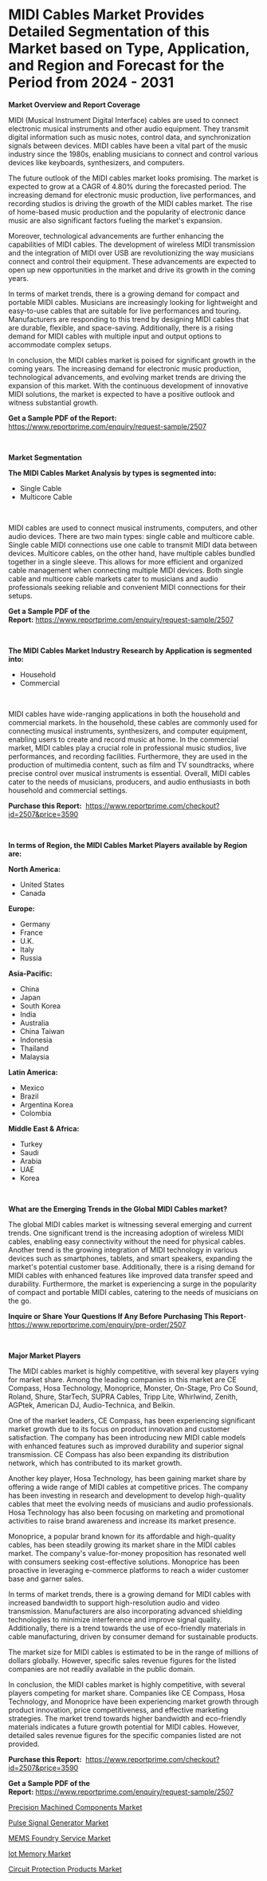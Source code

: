 <p><h1>MIDI Cables Market Provides Detailed Segmentation of this Market based on Type, Application, and Region and Forecast for the Period from 2024 - 2031</h1></p><p><strong>Market Overview and Report Coverage</strong></p>
<p><p>MIDI (Musical Instrument Digital Interface) cables are used to connect electronic musical instruments and other audio equipment. They transmit digital information such as music notes, control data, and synchronization signals between devices. MIDI cables have been a vital part of the music industry since the 1980s, enabling musicians to connect and control various devices like keyboards, synthesizers, and computers.</p><p>The future outlook of the MIDI cables market looks promising. The market is expected to grow at a CAGR of 4.80% during the forecasted period. The increasing demand for electronic music production, live performances, and recording studios is driving the growth of the MIDI cables market. The rise of home-based music production and the popularity of electronic dance music are also significant factors fueling the market's expansion.</p><p>Moreover, technological advancements are further enhancing the capabilities of MIDI cables. The development of wireless MIDI transmission and the integration of MIDI over USB are revolutionizing the way musicians connect and control their equipment. These advancements are expected to open up new opportunities in the market and drive its growth in the coming years.</p><p>In terms of market trends, there is a growing demand for compact and portable MIDI cables. Musicians are increasingly looking for lightweight and easy-to-use cables that are suitable for live performances and touring. Manufacturers are responding to this trend by designing MIDI cables that are durable, flexible, and space-saving. Additionally, there is a rising demand for MIDI cables with multiple input and output options to accommodate complex setups.</p><p>In conclusion, the MIDI cables market is poised for significant growth in the coming years. The increasing demand for electronic music production, technological advancements, and evolving market trends are driving the expansion of this market. With the continuous development of innovative MIDI solutions, the market is expected to have a positive outlook and witness substantial growth.</p></p>
<p><strong>Get a Sample PDF of the Report:</strong> <a href="https://www.reportprime.com/enquiry/request-sample/2507">https://www.reportprime.com/enquiry/request-sample/2507</a></p>
<p>&nbsp;</p>
<p><strong>Market Segmentation</strong></p>
<p><strong>The MIDI Cables Market Analysis by types is segmented into:</strong></p>
<p><ul><li>Single Cable</li><li>Multicore Cable</li></ul></p>
<p>&nbsp;</p>
<p><p>MIDI cables are used to connect musical instruments, computers, and other audio devices. There are two main types: single cable and multicore cable. Single cable MIDI connections use one cable to transmit MIDI data between devices. Multicore cables, on the other hand, have multiple cables bundled together in a single sleeve. This allows for more efficient and organized cable management when connecting multiple MIDI devices. Both single cable and multicore cable markets cater to musicians and audio professionals seeking reliable and convenient MIDI connections for their setups.</p></p>
<p><strong>Get a Sample PDF of the Report:</strong>&nbsp;<a href="https://www.reportprime.com/enquiry/request-sample/2507">https://www.reportprime.com/enquiry/request-sample/2507</a></p>
<p>&nbsp;</p>
<p><strong>The MIDI Cables Market Industry Research by Application is segmented into:</strong></p>
<p><ul><li>Household</li><li>Commercial</li></ul></p>
<p>&nbsp;</p>
<p><p>MIDI cables have wide-ranging applications in both the household and commercial markets. In the household, these cables are commonly used for connecting musical instruments, synthesizers, and computer equipment, enabling users to create and record music at home. In the commercial market, MIDI cables play a crucial role in professional music studios, live performances, and recording facilities. Furthermore, they are used in the production of multimedia content, such as film and TV soundtracks, where precise control over musical instruments is essential. Overall, MIDI cables cater to the needs of musicians, producers, and audio enthusiasts in both household and commercial settings.</p></p>
<p><strong>Purchase this Report:</strong>&nbsp; <a href="https://www.reportprime.com/checkout?id=2507&price=3590">https://www.reportprime.com/checkout?id=2507&price=3590</a></p>
<p>&nbsp;</p>
<p><strong>In terms of Region, the MIDI Cables Market Players available by Region are:</strong></p>
<p>
    <p> <strong> North America: </strong>
        <ul>
            <li>United States</li>
            <li>Canada</li>
        </ul>
        </p> 
    <p> <strong> Europe: </strong>
        <ul>
            <li>Germany</li>
            <li>France</li>
            <li>U.K.</li>
            <li>Italy</li>
            <li>Russia</li>
        </ul>
        </p> 
    <p> <strong> Asia-Pacific: </strong>
        <ul>
            <li>China</li>
            <li>Japan</li>
            <li>South Korea</li>
            <li>India</li>
            <li>Australia</li>
            <li>China Taiwan</li>
            <li>Indonesia</li>
            <li>Thailand</li>
            <li>Malaysia</li>
        </ul>
        </p> 
    <p> <strong> Latin America: </strong>
        <ul>
            <li>Mexico</li>
            <li>Brazil</li>
            <li>Argentina Korea</li>
            <li>Colombia</li>
        </ul>
        </p> 
    <p> <strong> Middle East & Africa: </strong>
        <ul>
            <li>Turkey</li>
            <li>Saudi</li>
            <li>Arabia</li>
            <li>UAE</li>
            <li>Korea</li>
        </ul>
    </p>
    </p>
<p>&nbsp;</p>
<p><strong>What are the Emerging Trends in the Global MIDI Cables market?</strong></p>
<p><p>The global MIDI cables market is witnessing several emerging and current trends. One significant trend is the increasing adoption of wireless MIDI cables, enabling easy connectivity without the need for physical cables. Another trend is the growing integration of MIDI technology in various devices such as smartphones, tablets, and smart speakers, expanding the market's potential customer base. Additionally, there is a rising demand for MIDI cables with enhanced features like improved data transfer speed and durability. Furthermore, the market is experiencing a surge in the popularity of compact and portable MIDI cables, catering to the needs of musicians on the go.</p></p>
<p><strong>Inquire or Share Your Questions If Any Before Purchasing This Report</strong>- <a href="https://www.reportprime.com/enquiry/pre-order/2507">https://www.reportprime.com/enquiry/pre-order/2507</a></p>
<p>&nbsp;</p>
<p><strong>Major Market Players</strong></p>
<p><p>The MIDI cables market is highly competitive, with several key players vying for market share. Among the leading companies in this market are CE Compass, Hosa Technology, Monoprice, Monster, On-Stage, Pro Co Sound, Roland, Shure, StarTech, SUPRA Cables, Tripp Lite, Whirlwind, Zenith, AGPtek, American DJ, Audio-Technica, and Belkin.</p><p>One of the market leaders, CE Compass, has been experiencing significant market growth due to its focus on product innovation and customer satisfaction. The company has been introducing new MIDI cable models with enhanced features such as improved durability and superior signal transmission. CE Compass has also been expanding its distribution network, which has contributed to its market growth.</p><p>Another key player, Hosa Technology, has been gaining market share by offering a wide range of MIDI cables at competitive prices. The company has been investing in research and development to develop high-quality cables that meet the evolving needs of musicians and audio professionals. Hosa Technology has also been focusing on marketing and promotional activities to raise brand awareness and increase its market presence.</p><p>Monoprice, a popular brand known for its affordable and high-quality cables, has been steadily growing its market share in the MIDI cables market. The company's value-for-money proposition has resonated well with consumers seeking cost-effective solutions. Monoprice has been proactive in leveraging e-commerce platforms to reach a wider customer base and garner sales.</p><p>In terms of market trends, there is a growing demand for MIDI cables with increased bandwidth to support high-resolution audio and video transmission. Manufacturers are also incorporating advanced shielding technologies to minimize interference and improve signal quality. Additionally, there is a trend towards the use of eco-friendly materials in cable manufacturing, driven by consumer demand for sustainable products.</p><p>The market size for MIDI cables is estimated to be in the range of millions of dollars globally. However, specific sales revenue figures for the listed companies are not readily available in the public domain.</p><p>In conclusion, the MIDI cables market is highly competitive, with several players competing for market share. Companies like CE Compass, Hosa Technology, and Monoprice have been experiencing market growth through product innovation, price competitiveness, and effective marketing strategies. The market trend towards higher bandwidth and eco-friendly materials indicates a future growth potential for MIDI cables. However, detailed sales revenue figures for the specific companies listed are not provided.</p></p>
<p><strong>Purchase this Report:</strong>&nbsp;&nbsp;<a href="https://www.reportprime.com/checkout?id=2507&price=3590">https://www.reportprime.com/checkout?id=2507&price=3590</a></p>
<p></p>
<p><strong>Get a Sample PDF of the Report:</strong>&nbsp;<a href="https://www.reportprime.com/enquiry/request-sample/2507">https://www.reportprime.com/enquiry/request-sample/2507</a></p>
<p><p><a href="https://github.com/aashishrp/Market-Research-Report-List-1/blob/main/precision-machined-components-market.md">Precision Machined Components Market</a></p><p><a href="https://github.com/dringals/Market-Research-Report-List-2/blob/main/pulse-signal-generator-market.md">Pulse Signal Generator Market</a></p><p><a href="https://github.com/aashishrp02/Market-Research-Report-List-1/blob/main/mems-foundry-service-market.md">MEMS Foundry Service Market</a></p><p><a href="https://github.com/Paul14Anderson63/Market-Research-Report-List-2/blob/main/iot-memory-market.md">Iot Memory Market</a></p><p><a href="https://github.com/aasishrp01/Market-Research-Report-List-2/blob/main/circuit-protection-products-market.md">Circuit Protection Products Market</a></p></p>
